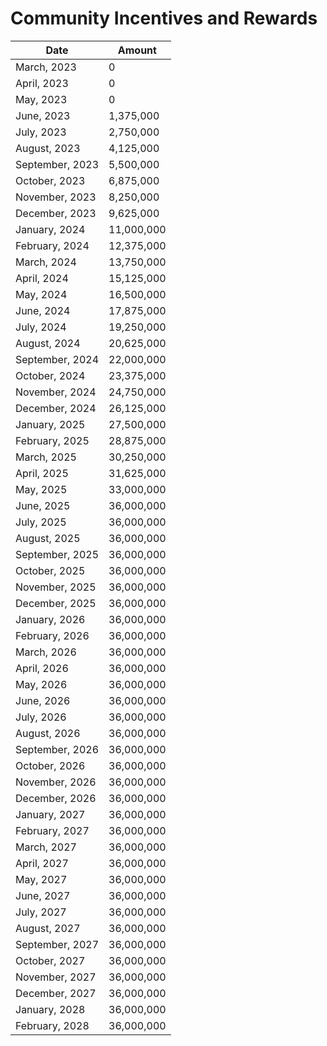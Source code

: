 # Community Incentives and Rewards

| Date            | Amount     |
| --------------- | ---------- |
| March, 2023     | 0          |
| April, 2023     | 0          |
| May, 2023       | 0          |
| June, 2023      | 1,375,000  |
| July, 2023      | 2,750,000  |
| August, 2023    | 4,125,000  |
| September, 2023 | 5,500,000  |
| October, 2023   | 6,875,000  |
| November, 2023  | 8,250,000  |
| December, 2023  | 9,625,000  |
| January, 2024   | 11,000,000 |
| February, 2024  | 12,375,000 |
| March, 2024     | 13,750,000 |
| April, 2024     | 15,125,000 |
| May, 2024       | 16,500,000 |
| June, 2024      | 17,875,000 |
| July, 2024      | 19,250,000 |
| August, 2024    | 20,625,000 |
| September, 2024 | 22,000,000 |
| October, 2024   | 23,375,000 |
| November, 2024  | 24,750,000 |
| December, 2024  | 26,125,000 |
| January, 2025   | 27,500,000 |
| February, 2025  | 28,875,000 |
| March, 2025     | 30,250,000 |
| April, 2025     | 31,625,000 |
| May, 2025       | 33,000,000 |
| June, 2025      | 36,000,000 |
| July, 2025      | 36,000,000 |
| August, 2025    | 36,000,000 |
| September, 2025 | 36,000,000 |
| October, 2025   | 36,000,000 |
| November, 2025  | 36,000,000 |
| December, 2025  | 36,000,000 |
| January, 2026   | 36,000,000 |
| February, 2026  | 36,000,000 |
| March, 2026     | 36,000,000 |
| April, 2026     | 36,000,000 |
| May, 2026       | 36,000,000 |
| June, 2026      | 36,000,000 |
| July, 2026      | 36,000,000 |
| August, 2026    | 36,000,000 |
| September, 2026 | 36,000,000 |
| October, 2026   | 36,000,000 |
| November, 2026  | 36,000,000 |
| December, 2026  | 36,000,000 |
| January, 2027   | 36,000,000 |
| February, 2027  | 36,000,000 |
| March, 2027     | 36,000,000 |
| April, 2027     | 36,000,000 |
| May, 2027       | 36,000,000 |
| June, 2027      | 36,000,000 |
| July, 2027      | 36,000,000 |
| August, 2027    | 36,000,000 |
| September, 2027 | 36,000,000 |
| October, 2027   | 36,000,000 |
| November, 2027  | 36,000,000 |
| December, 2027  | 36,000,000 |
| January, 2028   | 36,000,000 |
| February, 2028  | 36,000,000 |
